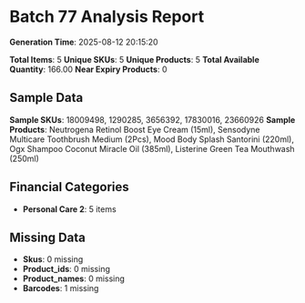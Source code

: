 # Batch 77 Analysis Report

**Generation Time**: 2025-08-12 20:15:20

**Total Items**: 5
**Unique SKUs**: 5
**Unique Products**: 5
**Total Available Quantity**: 166.00
**Near Expiry Products**: 0

## Sample Data
**Sample SKUs**: 18009498, 1290285, 3656392, 17830016, 23660926
**Sample Products**: Neutrogena Retinol Boost Eye Cream (15ml), Sensodyne Multicare Toothbrush Medium (2Pcs), Mood Body Splash Santorini (220ml), Ogx Shampoo Coconut Miracle Oil (385ml), Listerine Green Tea Mouthwash (250ml)

## Financial Categories
- **Personal Care 2**: 5 items

## Missing Data
- **Skus**: 0 missing
- **Product_ids**: 0 missing
- **Product_names**: 0 missing
- **Barcodes**: 1 missing
